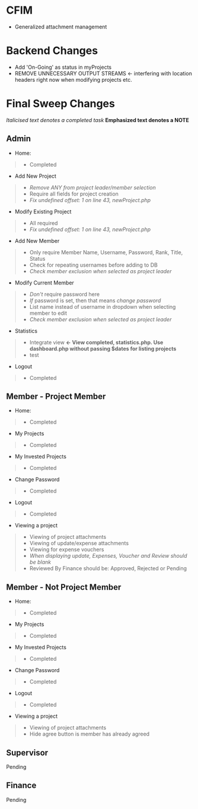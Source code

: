 CFIM
====
- Generalized attachment management

Backend Changes
===============
- Add 'On-Going' as status in myProjects
- REMOVE UNNECESSARY OUTPUT STREAMS <- interfering with location headers right now when modifying projects etc.

Final Sweep Changes
===================
*Italicised text denotes a completed task*
**Emphasized text denotes a NOTE**


Admin
-----
- Home: 
> - Completed

- Add New Project
> - *Remove ANY from project leader/member selection*
> - Require all fields for project creation
> - *Fix undefined offset: 1 on line 43, newProject.php*

- Modify Existing Project
> - All required
> - *Fix undefined offset: 1 on line 43, newProject.php*

- Add New Member
> - Only require Member Name, Username, Password, Rank, Title, Status
> - Check for repeating usernames before adding to DB
> - *Check member exclusion when selected as project leader*

- Modify Current Member
> - *Don't* require password here
> - *If* password is set, then that means *change password*
> - List name instead of username in dropdown when selecting member to edit
> - *Check member exclusion when selected as project leader*

- Statistics
> - Integrate view **<- View completed, statistics.php. Use dashboard.php without passing $dates for listing projects**
> - test

- Logout
> - Completed

Member - Project Member
-----------------------
- Home: 
> - Completed

- My Projects
> - Completed

- My Invested Projects
> - Completed

- Change Password
> - Completed

- Logout
> - Completed

- Viewing a project
> - Viewing of project attachments
> - Viewing of update/expense attachments
> - Viewing for expense vouchers
> - *When displaying update, Expenses, Voucher and Review should be blank*
> - Reviewed By Finance should be: Approved, Rejected or Pending

Member - Not Project Member
---------------------------
- Home: 
> - Completed

- My Projects
> - Completed

- My Invested Projects
> - Completed

- Change Password
> - Completed

- Logout
> - Completed

- Viewing a project
> - Viewing of project attachments
> - Hide agree button is member has already agreed

Supervisor
----------
Pending

Finance
-------
Pending

